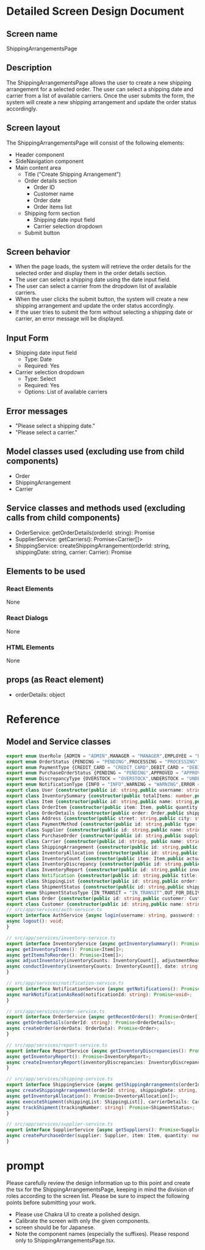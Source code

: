 # Detailed Screen Design Document

## Screen name
ShippingArrangementsPage

## Description
The ShippingArrangementsPage allows the user to create a new shipping arrangement for a selected order. The user can select a shipping date and carrier from a list of available carriers. Once the user submits the form, the system will create a new shipping arrangement and update the order status accordingly.

## Screen layout
The ShippingArrangementsPage will consist of the following elements:
- Header component
- SideNavigation component
- Main content area
  - Title ("Create Shipping Arrangement")
  - Order details section
    - Order ID
    - Customer name
    - Order date
    - Order items list
  - Shipping form section
    - Shipping date input field
    - Carrier selection dropdown
  - Submit button

## Screen behavior
- When the page loads, the system will retrieve the order details for the selected order and display them in the order details section.
- The user can select a shipping date using the date input field.
- The user can select a carrier from the dropdown list of available carriers.
- When the user clicks the submit button, the system will create a new shipping arrangement and update the order status accordingly.
- If the user tries to submit the form without selecting a shipping date or carrier, an error message will be displayed.

## Input Form
- Shipping date input field
  - Type: Date
  - Required: Yes
- Carrier selection dropdown
  - Type: Select
  - Required: Yes
  - Options: List of available carriers

## Error messages
- "Please select a shipping date."
- "Please select a carrier."

## Model classes used (excluding use from child components)
- Order
- ShippingArrangement
- Carrier

## Service classes and methods used (excluding calls from child components)
- OrderService: getOrderDetails(orderId: string): Promise<OrderDetails>
- SupplierService: getCarriers(): Promise<Carrier[]>
- ShippingService: createShippingArrangement(orderId: string, shippingDate: string, carrier: Carrier): Promise<ShippingArrangement>
## Elements to be used
### React Elements
None
### React Dialogs
None
### HTML Elements
None
## props (as React element)
- orderDetails: object

# Reference
## Model and Service classes
```typescript
export enum UserRole {ADMIN = "ADMIN",MANAGER = "MANAGER",EMPLOYEE = "EMPLOYEE",}
export enum OrderStatus {PENDING = "PENDING",PROCESSING = "PROCESSING",SHIPPED = "SHIPPED",DELIVERED = "DELIVERED",CANCELED = "CANCELED",}
export enum PaymentType {CREDIT_CARD = "CREDIT_CARD",DEBIT_CARD = "DEBIT_CARD",PAYPAL = "PAYPAL",}
export enum PurchaseOrderStatus {PENDING = "PENDING",APPROVED = "APPROVED",SHIPPED = "SHIPPED",RECEIVED = "RECEIVED",CANCELED = "CANCELED",}
export enum DiscrepancyType {OVERSTOCK = "OVERSTOCK",UNDERSTOCK = "UNDERSTOCK",DAMAGED = "DAMAGED",}
export enum NotificationType {INFO = "INFO",WARNING = "WARNING",ERROR = "ERROR",}
export class User {constructor(public id: string,public username: string,public password: string,public role: UserRole) {}}
export class InventorySummary {constructor(public totalItems: number,public totalValue: number,public lowStockItems: number) {}}
export class Item {constructor(public id: string,public name: string,public description: string,public quantity: number,public reorderPoint: number,public unitPrice: number) {}}
export class OrderItem {constructor(public item: Item, public quantity: number) {}}
export class OrderDetails {constructor(public order: Order,public shippingAddress: Address,public billingAddress: Address,public paymentMethod: PaymentMethod) {}}
export class Address {constructor(public street: string,public city: string,public state: string,public zipCode: string,public country: string) {}}
export class PaymentMethod {constructor(public id: string,public type: PaymentType,public cardNumber: string,public expirationDate: string,public cvv: string) {}}
export class Supplier {constructor(public id: string,public name: string,public email: string,public phone: string,public address: Address) {}}
export class PurchaseOrder {constructor(public id: string,public supplier: Supplier,public item: Item,public quantity: number,public status: PurchaseOrderStatus,public createdAt: string) {}}
export class Carrier {constructor(public id: string, public name: string, public trackingUrl: string) {}}
export class ShippingArrangement {constructor(public id: string,public order: Order,public shippingDate: string,public carrier: Carrier) {}}
export class InventoryAllocation {constructor(public id: string,public item: Item,public allocatedQuantity: number,public availableQuantity: number) {}}
export class InventoryCount {constructor(public item: Item,public actualQuantity: number,public systemQuantity: number) {}}
export class InventoryDiscrepancy {constructor(public id: string,public inventoryCount: InventoryCount,public discrepancyType: DiscrepancyType) {}}
export class InventoryReport {constructor(public id: string,public inventoryDiscrepancies: InventoryDiscrepancy[],public date: string,public time: string) {}}
export class Notification {constructor(public id: string,public title: string,public message: string,public type: NotificationType,public read: boolean,public createdAt: string) {}}
export class ShippingList {constructor(public id: string,public order: Order,public carrier: Carrier,public trackingNumber: string) {}}
export class ShipmentStatus {constructor(public id: string,public shippingList: ShippingList,public status: ShipmentStatusType,public updatedAt: string) {}}
export enum ShipmentStatusType {IN_TRANSIT = "IN_TRANSIT",OUT_FOR_DELIVERY = "OUT_FOR_DELIVERY",DELIVERED = "DELIVERED",FAILED_ATTEMPT = "FAILED_ATTEMPT",EXCEPTION = "EXCEPTION",}
export class Order {constructor(public id: string,public customer: Customer,public items: OrderItem[],public status: OrderStatus,public createdAt: string) {}}
export class Customer {constructor(public id: string,public name: string,public email: string,public phone: string) {}}
// src/app/services/auth-service.ts
export interface AuthService {async login(username: string, password: string): Promise<{success:boolean,token:string}>;
async logout(): void;
}

// src/app/services/inventory-service.ts
export interface InventoryService {async getInventorySummary(): Promise<InventorySummary>;
async getInventoryItems(): Promise<Item[]>;
async getItemsToReorder(): Promise<Item[]>;
async adjustInventory(inventoryCounts: InventoryCount[], adjustmentReason: string): Promise<void>;
async conductInventory(inventoryCounts: InventoryCount[], date: string, time: string): Promise<void>;
}

// src/app/services/notification-service.ts
export interface NotificationService {async getNotifications(): Promise<Notification[]>;
async markNotificationAsRead(notificationId: string): Promise<void>;
}

// src/app/services/order-service.ts
export interface OrderService {async getRecentOrders(): Promise<Order[]>;
async getOrderDetails(orderId: string): Promise<OrderDetails>;
async createOrder(orderData: OrderData): Promise<Order>;
}

// src/app/services/report-service.ts
export interface ReportService {async getInventoryDiscrepancies(): Promise<InventoryDiscrepancy[]>;
async getInventoryReport(): Promise<InventoryReport>;
async createInventoryReport(inventoryDiscrepancies: InventoryDiscrepancy[]): Promise<InventoryReport>;
}

// src/app/services/shipping-service.ts
export interface ShippingService {async getShippingArrangements(orderId: string): Promise<ShippingArrangement[]>;
async createShippingArrangement(orderId: string, shippingDate: string, carrier: Carrier): Promise<ShippingArrangement>;
async getInventoryAllocation(): Promise<InventoryAllocation[]>;
async executeShipment(shippingList: ShippingList[], carrierDetails: CarrierDetails): Promise<void>;
async trackShipment(trackingNumber: string): Promise<ShipmentStatus>;
}

// src/app/services/supplier-service.ts
export interface SupplierService {async getSuppliers(): Promise<Supplier[]>;
async createPurchaseOrder(supplier: Supplier, item: Item, quantity: number): Promise<PurchaseOrder>;
}

```

# prompt
Please carefully review the design information up to this point and create the tsx for the ShippingArrangementsPage, keeping in mind the division of roles according to the screen list.
Please be sure to inspect the following points before submitting your work.
- Please use Chakra UI to create a polished design.
- Calibrate the screen with only the given components.
- screen should be for Japanese.
- Note the component names (especially the suffixes).
Please respond only to ShippingArrangementsPage.tsx.
